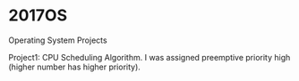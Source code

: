 # 2017OS
Operating System Projects

Project1: CPU Scheduling Algorithm.
I was assigned preemptive priority high (higher number has higher priority).

